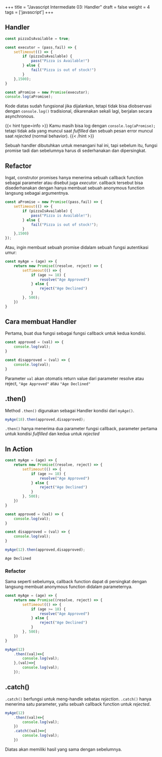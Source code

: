 +++
title = "Javascript Intermediate 03: Handler"
draft = false
weight = 4
tags = ['javascript']
+++

## Handler

```js
const pizzaIsAvailable = true;

const executor = (pass,fail) => {
    setTimeout(() => {
        if (pizzaIsAvailable) {
            pass("Pizza is Available!")
        } else {
            fail("Pizza is out of stock!")
        }
    },1500);
}

const aPromise = new Promise(executor);
console.log(aPromise);
```

Kode diatas sudah fungsional jika dijalankan, tetapi tidak bisa diobservasi dengan `console.log()` tradisional, dikarenakan sekali lagi, berjalan secara asynchronous.

{{< hint type=info >}}
Kamu masih bisa log dengan `console.log(aPromise);` tetapi tidak ada yang muncul saat *fulfilled* dan sebuah pesan error muncul saat *rejected*  (normal behavior).
{{< /hint >}}

Sebuah handler dibutuhkan untuk menangani hal ini, tapi sebelum itu, fungsi promise tadi dan sebelumnya harus di sederhanakan dan dipersingkat.

## Refactor

Ingat, construtor promises hanya menerima sebuah callback function sebagai parameter atau disebut juga *executor*. callback tersebut bisa disederhanakan dengan hanya membuat sebuah anonymous function langsung sebagai argumentnya.

```js
const aPromise = new Promise((pass,fail) => {
    setTimeout(() => {
        if (pizzaIsAvailable) {
            pass("Pizza is Available!");
        } else {
            fail("Pizza is out of stock!");
        }
    },1500)
});
```
Atau, ingin membuat sebuah promise didalam sebuah fungsi autentikasi umur: 

```js
const myAge = (age) => {    
    return new Promise((resolve, reject) => {
        setTimeout(() => {
            if (age >= 18) {
                resolve("Age Approved")
            } else {
                reject("Age Declined")
            }
        }, 500);
    })
}
```

## Cara membuat Handler

Pertama, buat dua fungsi sebagai fungsi callback untuk kedua kondisi.

```js
const approved = (val) => {
    console.log(val);
}

const disapproved = (val) => {
    console.log(val);
}
```

Parameter `val` akan otomatis return value dari parameter resolve atau reject, `"Age Approved"` atau `"Age Declined"`

## .then()

Method `.then()` digunakan sebagai Handler kondisi dari `myAge()`.

```js
myAge(18).then(approved,disapproved);
```

`.then()` hanya menerima dua parameter fungsi callback, parameter pertama untuk kondisi *fulfilled* dan kedua untuk *rejected*

## In Action

```js
const myAge = (age) => {    
    return new Promise((resolve, reject) => {
        setTimeout(() => {
            if (age >= 18) {
                resolve("Age Approved")
            } else {
                reject("Age Declined")
            }
        }, 500);
    })
}

const approved = (val) => {
    console.log(val);
}

const disapproved = (val) => {
    console.log(val);
}

myAge(12).then(approved,disapproved);
```
```js
Age Declined
```

### Refactor

Sama seperti sebelumya, callback function dapat di persingkat dengan langsung membuat anonymous function didalam parameternya.

```js
const myAge = (age) => {    
    return new Promise((resolve, reject) => {
        setTimeout(() => {
            if (age >= 18) {
                resolve("Age Approved")
            } else {
                reject("Age Declined")
            }
        }, 500);
    })
}

myAge(12)
    .then((val)=>{
        console.log(val);
    },(val)=>{
        console.log(val);
    });
```

## .catch()

`.catch()` berfungsi untuk meng-handle sebatas *rejection*. `.catch()` hanya menerima satu parameter, yaitu sebuah callback function untuk *rejected*.

```js
myAge(12)
    .then((val)=>{
        console.log(val);
    })
    .catch((val)=>{
        console.log(val);
    })
```
Diatas akan memiliki hasil yang sama dengan sebelumnya.